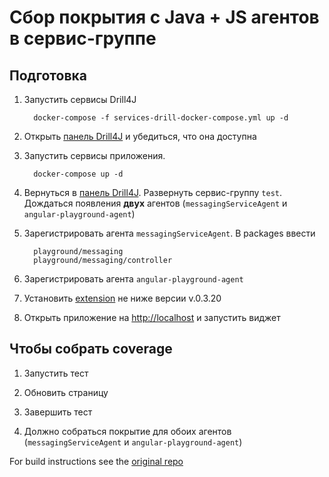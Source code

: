 # Сбор покрытия с Java + JS агентов в сервис-группе

## Подготовка

1. Запустить сервисы Drill4J

    ```shell
      docker-compose -f services-drill-docker-compose.yml up -d
    ```

2. Открыть [панель Drill4J](http://localhost:9091) и убедиться, что она доступна

3. Запустить сервисы приложения.

    ```shell
      docker-compose up -d
    ```

4. Вернуться в [панель Drill4J](http://localhost:9091). Развернуть сервис-группу `test`. Дождаться появления **двух** агентов (`messagingServiceAgent` и `angular-playground-agent`)

5. Зарегистрировать агента `messagingServiceAgent`.
      В packages ввести

      ```shell
        playground/messaging
        playground/messaging/controller
      ```

6. Зарегистрировать агента `angular-playground-agent`

7. Установить [extension](https://github.com/Drill4J/browser-extension/tags) не ниже версии v.0.3.20

8. Открыть приложение на [http://localhost](http://localhost) и запустить виджет

## Чтобы собрать coverage

1. Запустить тест

2. Обновить страницу

3. Завершить тест

4. Должно собраться покрытие для обоих агентов (`messagingServiceAgent` и `angular-playground-agent`)

For build instructions see the [original repo](https://github.com/ahmedabadawi/playground-docker-spring-angular.git)
